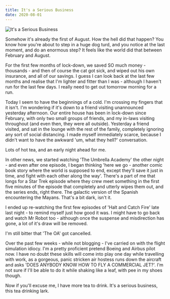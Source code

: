 ```yaml
---
title: It's a Serious Business
date: 2020-08-01
---
```


![It's a Serious Business](https://source.unsplash.com/di8ognBauG0/1600x900)

Somehow it's already the first of August. How the hell did that happen? You know how you're about to step in a huge dog turd, and you notice at the last moment, and do an enormous step? It feels like the world did that between February and August.

For the first few months of lock-down, we saved SO much money - thousands - and then of course the cat got sick, and wiped out his own insurance, and all of our savings. I guess I can look back at the last few months and realise that I'm lighter and fitter than I was - although I haven't run for the last few days. I really need to get out tomorrow morning for a run.

Today I seem to have the beginnings of a cold. I'm crossing my fingers that it isn't. I'm wondering if it's down to a friend visiting unannounced yesterday afternoon. Our entire house has been in lock-down since February, with only two small groups of friends, and my in-laws visiting throughout (and even then, they were all outside). Yesterday a friend visited, and sat in the lounge with the rest of the family, completely ignoring any sort of social distancing. I made myself immediately scarce, because I didn't want to have the awkward 'um, what they hell?' conversation.

Lots of hot tea, and an early night ahead for me.

In other news, we started watching 'The Umbrella Academy' the other night - and even after one episode, I began thinking 'here we go - another comic book story where the world is supposed to end, except they'll save it just in time, and fight with each other along the way'. There's a part of me that longs for a Star Trek episode where they crew meet something in the first five minutes of the episode that completely and utterly wipes them out, and the series ends, right there. The galactic version of the Spanish encountering the Mayans. That's a bit dark, isn't it.

I ended up re-watching the first few episodes of 'Halt and Catch Fire' late last night - to remind myself just how good it was. I might have to go back and watch Mr Robot too - although once the suspense and misdirection has gone, a lot of it's draw will be removed.

I'm still bitter that 'The OA' got cancelled.

Over the past few weeks - while not blogging - I've carried on with the flight simulation idiocy. I'm a pretty proficient pretend Boeing and Airbus pilot now. I have no doubt these skills will come into play one day while travelling with work, as a gorgeous, panic stricken air hostess runs down the aircraft and asks 'DOES ANYBODY KNOW HOW TO FLY A COMMERCIAL JET?'. I'm not sure if I'll be able to do it while shaking like a leaf, with pee in my shoes though.

Now if you'll excuse me, I have more tea to drink. It's a serious business, this tea drinking lark.

